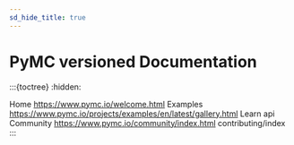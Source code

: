 ```yaml
---
sd_hide_title: true
---
```


# PyMC versioned Documentation

:::{toctree}
:hidden:

Home <https://www.pymc.io/welcome.html>
Examples <https://www.pymc.io/projects/examples/en/latest/gallery.html>
Learn <learning>
api
Community <https://www.pymc.io/community/index.html>
contributing/index
:::
